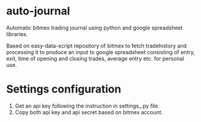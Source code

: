 # auto-journal
Automatic bitmex trading journal using python and google spreadsheet libraries.

Based on easy-data-script repository of bitmex to fetch tradehistory and processing it to produce an input to google spreadsheet consisting of entry, exit, time of opening and closing trades, average entry etc. for personal use.

# Settings configuration

1. Get an api key following the instruction in settings_.py file.
2. Copy both api key and api secret based on bitmex account.